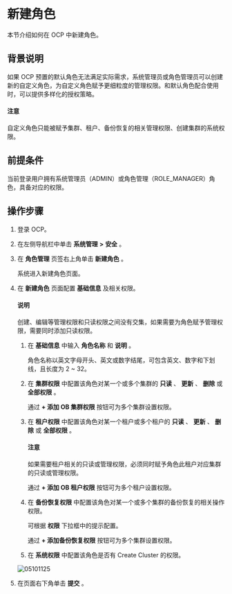新建角色
=========================

本节介绍如何在 OCP 中新建角色。

背景说明
-------------------------

如果 OCP 预置的默认角色无法满足实际需求，系统管理员或角色管理员可以创建新的自定义角色，为自定义角色赋予更细粒度的管理权限。和默认角色配合使用时，可以提供多样化的授权策略。

<main id="notice" type='notice'><h4>注意</h4><p>自定义角色只能被赋予集群、租户、备份恢复的相关管理权限、创建集群的系统权限。</p></main>



**前提条件**
-----------------------------

当前登录用户拥有系统管理员（ADMIN）或角色管理（ROLE_MANAGER）角色，具备对应的权限。

**操作步骤**
-----------------------------

1. 登录 OCP。



2. 在左侧导航栏中单击 **系统管理** **\>** **安全** 。



3. 在 **角色管理** 页签右上角单击 **新建角色** 。

   系统进入新建角色页面。


4. 在 **新建角色** 页面配置 **基础信息** 及相关权限。


   <main id="notice" type='explain'><h4>说明</h4><p>创建、编辑等管理权限和只读权限之间没有交集，如果需要为角色赋予管理权限，需要同时添加只读权限。</p></main>


   1. 在 **基础信息** 中输入 **角色名称** 和 **说明** 。

      角色名称以英文字母开头、英文或数字结尾，可包含英文、数字和下划线，且长度为 2 \~ 32。


   2. 在 **集群权限** 中配置该角色对某一个或多个集群的 **只读** 、 **更新** 、 **删除** 或 **全部权限** 。

      通过 **+ 添加 OB 集群权限** 按钮可为多个集群设置权限。


   3. 在 **租户权限** 中配置该角色对某一个租户或多个租户的 **只读** 、 **更新** 、 **删除** 或 **全部权限** 。

      <main id="notice" type='notice'><h4>注意</h4><p>如果需要租户相关的只读或管理权限，必须同时赋予角色此租户对应集群的只读或管理权限。</p></main>



      通过 **+ 添加 OB 租户权限** 按钮可为多个租户设置权限。


   4. 在 **备份恢复权限** 中配置该角色对某一个或多个集群的备份恢复的相关操作权限。

      可根据 **权限** 下拉框中的提示配置。

      通过 **+ 添加备份恢复权限** 按钮可为多个集群设置权限。


   5. 在 **系统权限** 中配置该角色是否有 Create Cluster 的权限。






   ![05101125](https://help-static-aliyun-doc.aliyuncs.com/assets/img/zh-CN/5265360261/p272053.png)


5. 在页面右下角单击 **提交** 。






